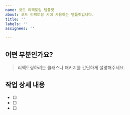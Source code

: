 ```yaml
---
name: 코드 리팩토링 템플릿
about: 코드 리팩토링 시에 사용하는 템플릿입니다.
title: ''
labels: ''
assignees: ''

---
```


## 어떤 부분인가요?
> 리팩토링하려는 클래스나 패키지를 간단하게 설명해주세요.

## 작업 상세 내용
- [ ] 
- [ ]
- [ ]
